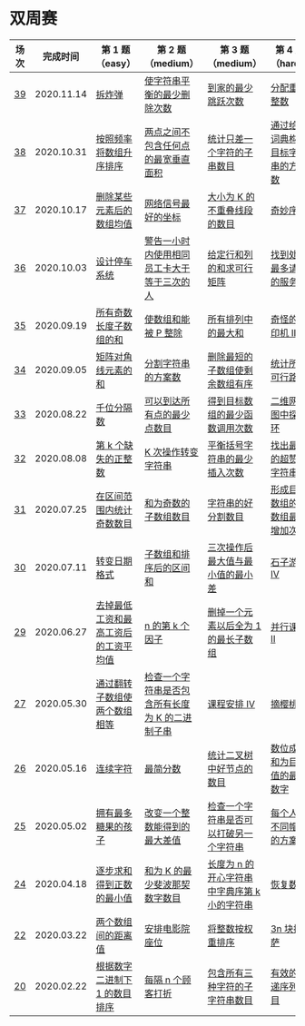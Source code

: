 # 双周赛

**场次**|**完成时间**|**第 1 题（easy）**|**第 2 题（medium）**|**第 3 题（medium）**|**第 4 题（hard）**
--------|------------|-----------|-----------|-----------|-----------
[39](./第%2039%20场双周赛)|2020.11.14|[拆炸弹](./第%2039%20场双周赛/5550.%20拆炸弹)|[使字符串平衡的最少删除次数](./第%2039%20场双周赛/5551.%20使字符串平衡的最少删除次数积)|[到家的最少跳跃次数](./第%2039%20场双周赛/5552.%20到家的最少跳跃次数)|[分配重复整数](./第%2039%20场双周赛/5553.%20分配重复整数)
[38](./第%2038%20场双周赛)|2020.10.31|[按照频率将数组升序排序](./第%2038%20场双周赛/5539.%20按照频率将数组升序排序)|[两点之间不包含任何点的最宽垂直面积](./第%2038%20场双周赛/5540.%20两点之间不包含任何点的最宽垂直面积)|[统计只差一个字符的子串数目](./第%2038%20场双周赛/5541.%20统计只差一个字符的子串数目)|[通过给定词典构造目标字符串的方案数](./第%2038%20场双周赛/5542.%20通过给定词典构造目标字符串的方案数)
[37](./第%2037%20场双周赛)|2020.10.17|[删除某些元素后的数组均值](./第%2037%20场双周赛/5526.%20删除某些元素后的数组均值)|[网络信号最好的坐标](./第%2037%20场双周赛/5527.%20网络信号最好的坐标)|[大小为 K 的不重叠线段的数目](./第%2037%20场双周赛/5528.%20大小为%20K%20的不重叠线段的数目)|[奇妙序列](./第%2037%20场双周赛/5529.%20奇妙序列)
[36](./第%2036%20场双周赛)|2020.10.03|[设计停车系统](./第%2036%20场双周赛/5515.%20设计停车系统)|[警告一小时内使用相同员工卡大于等于三次的人](./第%2036%20场双周赛/5516.%20警告一小时内使用相同员工卡大于等于三次的人)|[给定行和列的和求可行矩阵](./第%2036%20场双周赛/5517.%20给定行和列的和求可行矩阵)|[找到处理最多请求的服务器](./第%2036%20场双周赛/5518.%20找到处理最多请求的服务器)
[35](./第%2035%20场双周赛)|2020.09.19|[所有奇数长度子数组的和](./第%2035%20场双周赛/5503.%20所有奇数长度子数组的和)|[使数组和能被 P 整除](./第%2035%20场双周赛/5504.%20使数组和能被%20P%20整除)|[所有排列中的最大和](./第%2035%20场双周赛/5505.%20所有排列中的最大和)|[奇怪的打印机 II](./第%2035%20场双周赛/5506.%20奇怪的打印机%20II)
[34](./第%2034%20场双周赛)|2020.09.05|[矩阵对角线元素的和](./第%2034%20场双周赛/5491.%20矩阵对角线元素的和)|[分割字符串的方案数](./第%2034%20场双周赛/5492.%20分割字符串的方案数)|[删除最短的子数组使剩余数组有序](./第%2034%20场双周赛/5493.%20删除最短的子数组使剩余数组有序)|[统计所有可行路径](./第%2034%20场双周赛/5494.%20统计所有可行路径)
[33](./第%2033%20场双周赛)|2020.08.22|[千位分隔数](./第%2033%20场双周赛/5479.%20千位分隔数)|[可以到达所有点的最少点数目](./第%2033%20场双周赛/5480.%20可以到达所有点的最少点数目)|[得到目标数组的最少函数调用次数](./第%2033%20场双周赛/5481.%20得到目标数组的最少函数调用次数)|[二维网格图中探测环](./第%2033%20场双周赛/5482.%20二维网格图中探测环)
[32](./第%2032%20场双周赛)|2020.08.08|[第 k 个缺失的正整数](./第%2032%20场双周赛/5468.%20第%20k%20个缺失的正整数)|[K 次操作转变字符串](./第%2032%20场双周赛/5469.%20K%20次操作转变字符串)|[平衡括号字符串的最少插入次数](./第%2032%20场双周赛/5470.%20平衡括号字符串的最少插入次数)|[找出最长的超赞子字符串](./第%2032%20场双周赛/5471.%20找出最长的超赞子字符串)
[31](./第%2031%20场双周赛)|2020.07.25|[在区间范围内统计奇数数目](./第%2031%20场双周赛/5456.%20在区间范围内统计奇数数目)|[和为奇数的子数组数目](./第%2031%20场双周赛/5457.%20和为奇数的子数组数目)|[字符串的好分割数目](./第%2031%20场双周赛/5458.%20字符串的好分割数目)|[形成目标数组的子数组最少增加次数](./第%2031%20场双周赛/5459.%20形成目标数组的子数组最少增加次数)
[30](./第%2030%20场双周赛)|2020.07.11|[转变日期格式](./第%2030%20场双周赛/5444.%20转变日期格式)|[子数组和排序后的区间和](./第%2030%20场双周赛/5445.%20子数组和排序后的区间和)|[三次操作后最大值与最小值的最小差](./第%2030%20场双周赛/5446.%20三次操作后最大值与最小值的最小差)|[石子游戏 IV](./第%2030%20场双周赛/5447.%20石子游戏%20IV)
[29](./第%2029%20场双周赛)|2020.06.27|[去掉最低工资和最高工资后的工资平均值](./第%2029%20场双周赛/5432.%20去掉最低工资和最高工资后的工资平均值)|[n 的第 k 个因子](./第%2029%20场双周赛/5433.%20n%20的第%20k%20个因子)|[删掉一个元素以后全为 1 的最长子数组](./第%2029%20场双周赛/5434.%20删掉一个元素以后全为%201%20的最长子数组)|[并行课程 II](./第%2029%20场双周赛/5435.%20并行课程%20II)
[27](./第%2027%20场双周赛)|2020.05.30|[通过翻转子数组使两个数组相等](./第%2027%20场双周赛/5408.%20通过翻转子数组使两个数组相等)|[检查一个字符串是否包含所有长度为 K 的二进制子串](./第%2027%20场双周赛/5309.%20检查一个字符串是否包含所有长度为%20K%20的二进制子串)|[课程安排 IV](./第%2027%20场双周赛/5410.%20课程安排%20IV)|[摘樱桃 II](./第%2027%20场双周赛/5411.%20摘樱桃%20II)
[26](./第%2026%20场双周赛)|2020.05.16|[连续字符](./第%2026%20场双周赛/5396.%20连续字符)|[最简分数](./第%2026%20场双周赛/5397.%20最简分数)|[统计二叉树中好节点的数目](./第%2026%20场双周赛/5398.%20统计二叉树中好节点的数目)|[数位成本和为目标值的最大数字](./第%2026%20场双周赛/5399.%20数位成本和为目标值的最大数字)
[25](./第%2025%20场双周赛)|2020.05.02|[拥有最多糖果的孩子](./第%2025%20场双周赛/5384.%20拥有最多糖果的孩子)|[改变一个整数能得到的最大差值](./第%2025%20场双周赛/5385.%20改变一个整数能得到的最大差值)|[检查一个字符串是否可以打破另一个字符串](./第%2025%20场双周赛/5386.%20检查一个字符串是否可以打破另一个字符串)|[每个人戴不同帽子的方案数](./第%2025%20场双周赛/5387.%20每个人戴不同帽子的方案数)
[24](./第%2024%20场双周赛)|2020.04.18|[逐步求和得到正数的最小值](./第%2024%20场双周赛/5372.%20逐步求和得到正数的最小值)|[和为 K 的最少斐波那契数字数目](./第%2024%20场双周赛/5373.%20和为%20K%20的最少斐波那契数字数目)|[长度为 n 的开心字符串中字典序第 k 小的字符串](./第%2024%20场双周赛/5374.%20长度为%20n%20的开心字符串中字典序第%20k%20小的字符串)|[恢复数组](./第%2024%20场双周赛/5375.%20恢复数组)
[22](./第%2022%20场双周赛)|2020.03.22|[两个数组间的距离值](./第%2022%20场双周赛/5348.%20两个数组间的距离值)|[安排电影院座位](./第%2022%20场双周赛/5349.%20安排电影院座位)|[将整数按权重排序](./第%2022%20场双周赛/5350.%20将整数按权重排序)|[3n 块披萨](./第%2022%20场双周赛/5351.%203n%20块披萨)
[20](./第%2020%20场双周赛)|2020.02.22|[根据数字二进制下 1 的数目排序](./第%2020%20场双周赛/5323.%20根据数字二进制下%201%20的数目排序)|[每隔 n 个顾客打折](./第%2020%20场双周赛/5324.%20每隔%20n%20个顾客打折)|[包含所有三种字符的子字符串数目](./第%2020%20场双周赛/5325.%20包含所有三种字符的子字符串数目)|[有效的快递序列数目](./第%2020%20场双周赛/5326.%20有效的快递序列数目)
